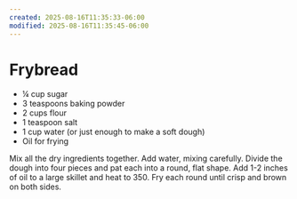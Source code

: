 ```yaml
---
created: 2025-08-16T11:35:33-06:00
modified: 2025-08-16T11:35:45-06:00
---
```


# Frybread

- ¼ cup sugar
- 3 teaspoons baking powder
- 2 cups flour
- 1 teaspoon salt
- 1 cup water (or just enough to make a soft dough)
- Oil for frying

Mix all the dry ingredients together. Add water, mixing carefully. Divide the dough into four pieces and pat each into a round, flat shape. Add 1-2 inches of oil to a large skillet and heat to 350. Fry each round until crisp and brown on both sides.
